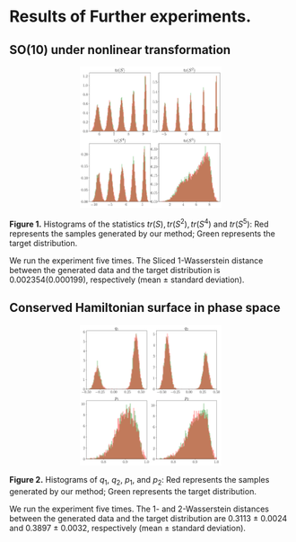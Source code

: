 # Results of Further experiments.


## SO(10) under nonlinear transformation

<!-- ![SO10 with nonlinear transformation](SOnTrans.png) -->

<p align="center">
<img src="SOnTrans.png" style="width: 50%; height: auto;">
</p>

**Figure 1.** Histograms of the statistics ​$tr(S),tr(S^2),tr(S^4)$ and $tr(S^5)$: Red represents the samples generated by our method; Green represents the target distribution.

We run the experiment five times. The Sliced 1-Wasserstein distance between the generated data and the target distribution is 0.002354(0.000199), respectively (mean $\pm$ standard deviation).


## Conserved Hamiltonian surface in phase space



<p align="center">
<img src="Hamilton.png" style="width: 50%; height: auto;">
</p>


**Figure 2.** Histograms of $q_1$, $q_2$, $p_1$, and $p_2$: Red represents the samples generated by our method; Green represents the target distribution.

We run the experiment five times. The 1- and 2-Wasserstein distances between the generated data and the target distribution are 0.3113 $\pm$ 0.0024 and 0.3897 $\pm$ 0.0032, respectively (mean $\pm$ standard deviation).
